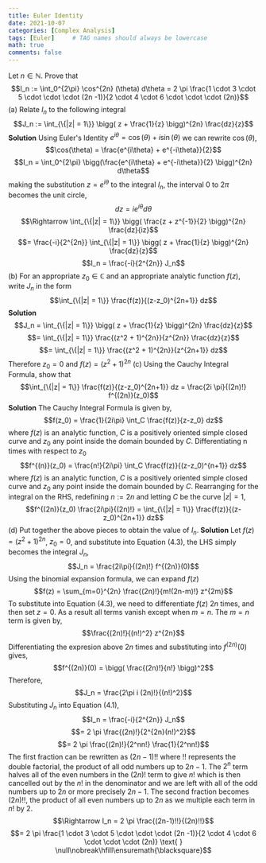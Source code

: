 ```yaml
---
title: Euler Identity
date: 2021-10-07
categories: [Complex Analysis]
tags: [Euler]     # TAG names should always be lowercase
math: true
comments: false
---
```

Let $n \in \mathbb{N}$. Prove that
$$I_n := \int_0^{2\pi} \cos^{2n} (\theta) d\theta = 2 \pi \frac{1 \cdot 3 \cdot 5 \cdot \cdot \cdot (2n -1)}{2 \cdot 4 \cdot 6 \cdot \cdot \cdot (2n)}$$
(a) Relate $I_n$ to the following integral
$$J_n := \int_{\{|z| = 1\}} \bigg( z + \frac{1}{z} \bigg)^{2n} \frac{dz}{z}$$
**Solution** Using Euler's Identity
$e^{i \theta} = \cos(\theta) + i\sin(\theta)$ we can rewrite
$\cos(\theta)$, $$\cos(\theta) = \frac{e^{i\theta} + e^{-i\theta}}{2}$$
$$I_n = \int_0^{2\pi} \bigg(\frac{e^{i\theta} + e^{-i\theta}}{2} \bigg)^{2n} d\theta$$
making the substitution $z = e^{i \theta}$ to the integral $I_n$, the
interval 0 to $2\pi$ becomes the unit circle,
$$dz = i e^{i\theta} d\theta$$
$$\Rightarrow \int_{\{|z| = 1\}} \bigg( \frac{z + z^{-1}}{2} \bigg)^{2n} \frac{dz}{iz}$$
$$= \frac{-i}{2^{2n}} \int_{\{|z| = 1\}} \bigg( z + \frac{1}{z} \bigg)^{2n} \frac{dz}{z}$$
$$I_n =  \frac{-i}{2^{2n}} J_n$$ (b) For an appropriate
$z_0 \in \mathbb{C}$ and an appropriate analytic function $f(z)$, write
$J_n$ in the form $$\int_{\{|z| = 1\}} \frac{f(z)}{(z-z_0)^{2n+1}} dz$$
**Solution**
$$J_n = \int_{\{|z| = 1\}} \bigg( z + \frac{1}{z} \bigg)^{2n} \frac{dz}{z}$$
$$= \int_{\{|z| = 1\}} \frac{(z^2 + 1)^{2n}}{z^{2n}} \frac{dz}{z}$$
$$= \int_{\{|z| = 1\}} \frac{(z^2 + 1)^{2n}}{z^{2n+1}} dz$$ Therefore
$z_0 = 0$ and $f(z) = (z^2+1)^{2n}$ (c) Using the Cauchy Integral
Formula, show that
$$\int_{\{|z| = 1\}} \frac{f(z)}{(z-z_0)^{2n+1}} dz = \frac{2i \pi}{(2n)!} f^{(2n)}(z_0)$$
**Solution** The Cauchy Integral Formula is given by,
$$f(z_0) = \frac{1}{2i\pi} \int_C \frac{f(z)}{z-z_0} dz$$ where $f(z)$
is an analytic function, $C$ is a positively oriented simple closed
curve and $z_0$ any point inside the domain bounded by $C$.
Differentiating n times with respect to $z_0$
$$f^{(n)}(z_0) = \frac{n!}{2i\pi} \int_C \frac{f(z)}{(z-z_0)^{n+1}} dz$$
where $f(z)$ is an analytic function, $C$ is a positively oriented
simple closed curve and $z_0$ any point inside the domain bounded by
$C$. Rearranging for the integral on the RHS, redefining $n:=2n$ and
letting $C$ be the curve $|z| = 1$,
$$f^{(2n)}(z_0) \frac{2i\pi}{(2n)!} = \int_{\{|z| = 1\}} \frac{f(z)}{(z-z_0)^{2n+1}} dz$$
(d) Put together the above pieces to obtain the value of $I_n$.
**Solution** Let $f(z) = (z^2+1)^{2n}$, $z_0 = 0$, and substitute into
Equation (4.3), the LHS simply becomes the integral $J_n$,
$$J_n = \frac{2i\pi}{(2n)!} f^{(2n)}(0)$$ Using the binomial expansion
formula, we can expand $f(z)$
$$f(z) = \sum_{m=0}^{2n} \frac{(2n)!}{m!(2n-m)!} z^{2m}$$ To substitute
into Equation (4.3), we need to differentiate $f(z)$ $2n$ times, and
then set $z = 0$. As a result all terms vanish except when $m = n$. The
$m = n$ term is given by, $$\frac{(2n)!}{(n!)^2} z^{2n}$$
Differentiating the expresion above $2n$ times and substituting into
$f^{(2n)}(0)$ gives, $$f^{(2n)}(0) = \bigg( \frac{(2n)!}{n!} \bigg)^2$$
Therefore, $$J_n = \frac{2\pi i (2n)!}{(n!)^2}$$ Substituting $J_n$ into
Equation (4.1), $$I_n =  \frac{-i}{2^{2n}} J_n$$
$$= 2 \pi \frac{(2n)!}{2^{2n}(n!)^2}$$
$$= 2 \pi \frac{(2n)!}{2^nn!} \frac{1}{2^nn!}$$ The first fraction can
be rewritten as $(2n-1)!!$ where !! represents the double factorial, the
product of all odd numbers up to $2n-1$. The $2^n$ term halves all of
the even numbers in the $(2n)!$ term to give $n!$ which is then
cancelled out by the $n!$ in the denominator and we are left with all of
the odd numbers up to $2n$ or more precisely $2n-1$. The second fraction
becomes $(2n)!!$, the product of all even numbers up to $2n$ as we
multiple each term in $n!$ by 2.
$$\Rightarrow I_n = 2 \pi \frac{(2n-1)!!}{(2n)!!}$$
$$= 2 \pi \frac{1 \cdot 3 \cdot 5 \cdot \cdot \cdot (2n -1)}{2 \cdot 4 \cdot 6 \cdot \cdot \cdot (2n)} \text{ } \null\nobreak\hfill\ensuremath{\blacksquare}$$
